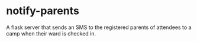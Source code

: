 # notify-parents

A flask server that sends an SMS to the registered parents of attendees to a camp when their ward is checked in.
